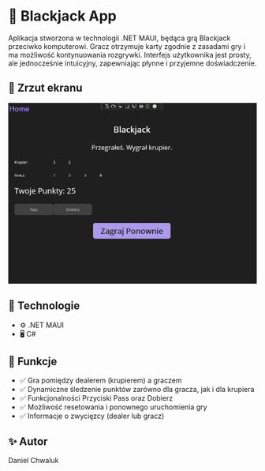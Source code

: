 # 🎯 Blackjack App
Aplikacja stworzona w technologii .NET MAUI, będąca grą Blackjack przeciwko komputerowi. Gracz otrzymuje karty zgodnie z zasadami gry i ma możliwość kontynuowania rozgrywki. Interfejs użytkownika jest prosty, ale jednocześnie intuicyjny, zapewniając płynne i przyjemne doświadczenie.

## 📸 Zrzut ekranu
![Zrzut ekranu](https://github.com/DanielChwaluk/BlackjackApp/blob/master/Resources/Images/blackjackApp.png)

## 🔧 Technologie
- ⚙️ .NET MAUI
- 🖥️ C#

## 📌 Funkcje
- ✅ Gra pomiędzy dealerem (krupierem) a graczem
- ✅ Dynamiczne śledzenie punktów zarówno dla gracza, jak i dla krupiera
- ✅ Funkcjonalności Przyciski Pass oraz Dobierz
- ✅ Możliwość resetowania i ponownego uruchomienia gry
- ✅ Informacje o zwycięzcy (dealer lub gracz)

## ✨ Autor
 Daniel Chwaluk
